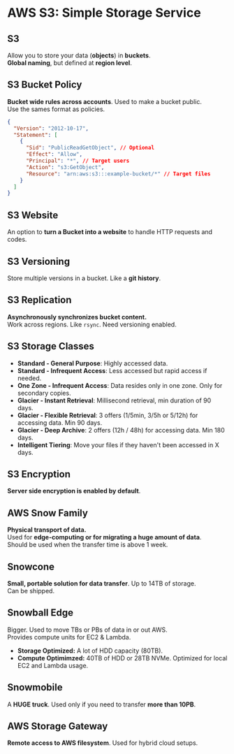 # AWS S3: Simple Storage Service

## S3

Allow you to store your data (**objects**) in **buckets**.  
**Global naming**, but defined at **region level**.

## S3 Bucket Policy

**Bucket wide rules across accounts**. Used to make a bucket public.  
Use the sames format as policies.

```json
{
  "Version": "2012-10-17",
  "Statement": [
    {
      "Sid": "PublicReadGetObject", // Optional
      "Effect": "Allow",
      "Principal": "*", // Target users
      "Action": "s3:GetObject",
      "Resource": "arn:aws:s3:::example-bucket/*" // Target files
    }
  ]
}
```

## S3 Website

An option to **turn a Bucket into a website** to handle HTTP requests and codes.

## S3 Versioning

Store multiple versions in a bucket. Like a **git history**.

## S3 Replication

**Asynchronously synchronizes bucket content.**  
Work across regions. Like `rsync`. Need versioning enabled.

## S3 Storage Classes

- **Standard - General Purpose**: Highly accessed data.
- **Standard - Infrequent Access**: Less accessed but rapid access if needed.
- **One Zone - Infrequent Access**: Data resides only in one zone. Only for secondary copies.
- **Glacier - Instant Retrieval**: Millisecond retrieval, min duration of 90 days.
- **Glacier - Flexible Retrieval**: 3 offers (1/5min, 3/5h or 5/12h) for accessing data. Min 90 days.
- **Glacier - Deep Archive**: 2 offers (12h / 48h) for accessing data. Min 180 days.
- **Intelligent Tiering**: Move your files if they haven't been accessed in X days.

## S3 Encryption

**Server side encryption is enabled by default**.

## AWS Snow Family

**Physical transport of data.**  
Used for **edge-computing or for migrating a huge amount of data**.  
Should be used when the transfer time is above 1 week.

## Snowcone

**Small, portable solution for data transfer**. Up to 14TB of storage.  
Can be shipped.

## Snowball Edge

Bigger. Used to move TBs or PBs of data in or out AWS.  
Provides compute units for EC2 & Lambda.
- **Storage Optimized:** A lot of HDD capacity (80TB).
- **Compute Optimimzed:** 40TB of HDD or 28TB NVMe. Optimized for local EC2 and Lambda usage.

## Snowmobile

A **HUGE truck**. Used only if you need to transfer **more than 10PB**.

## AWS Storage Gateway

**Remote access to AWS filesystem**. Used for hybrid cloud setups.
